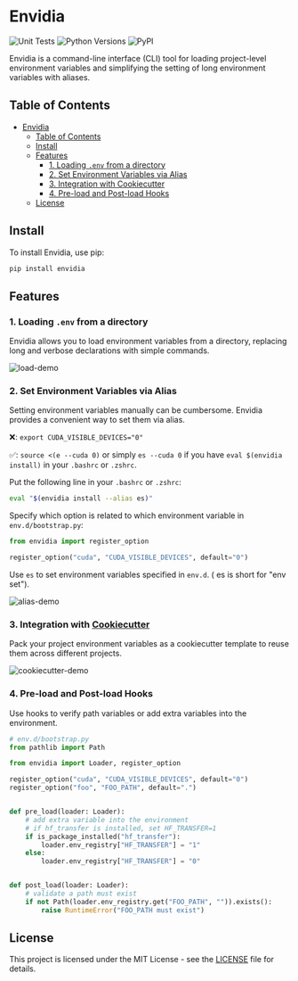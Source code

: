 # Envidia

![Unit Tests](https://github.com/fkcptlst/envidia/actions/workflows/unit-test-matrix.yml/badge.svg)
![Python Versions](https://img.shields.io/pypi/pyversions/envidia)
![PyPI](https://img.shields.io/pypi/v/envidia)

Envidia is a command-line interface (CLI) tool for loading project-level environment variables and simplifying the
setting of long environment variables with aliases.

## Table of Contents

- [Envidia](#envidia)
    - [Table of Contents](#table-of-contents)
    - [Install](#install)
    - [Features](#features)
        - [1. Loading `.env` from a directory](#1-loading-env-from-a-directory)
        - [2. Set Environment Variables via Alias](#2-set-environment-variables-via-alias)
        - [3. Integration with Cookiecutter](#3-integration-with-cookiecutter)
        - [4. Pre-load and Post-load Hooks](#4-pre-load-and-post-load-hooks)
    - [License](#license)

## Install

To install Envidia, use pip:

```bash
pip install envidia
```

## Features

### 1. Loading `.env` from a directory

Envidia allows you to load environment variables from a directory, replacing long and verbose declarations with simple
commands.

![load-demo](assets/load.gif)

### 2. Set Environment Variables via Alias

Setting environment variables manually can be cumbersome. Envidia provides a convenient way to set them via alias.

❌: `export CUDA_VISIBLE_DEVICES="0"`

✅: `source <(e --cuda 0)` or simply `es --cuda 0` if you have `eval $(envidia install)` in your `.bashrc` or `.zshrc`.

Put the following line in your `.bashrc` or `.zshrc`:

```bash
eval "$(envidia install --alias es)"
```

Specify which option is related to which environment variable in `env.d/bootstrap.py`:

```python
from envidia import register_option

register_option("cuda", "CUDA_VISIBLE_DEVICES", default="0")
```

Use `es` to set environment variables specified in `env.d`. ( es is short for "env set").

![alias-demo](assets/alias.gif)

### 3. Integration with [Cookiecutter](https://github.com/cookiecutter/cookiecutter)

Pack your project environment variables as a cookiecutter template to reuse them across different projects.

![cookiecutter-demo](assets/cookiecutter.gif)

### 4. Pre-load and Post-load Hooks

Use hooks to verify path variables or add extra variables into the environment.

```python
# env.d/bootstrap.py
from pathlib import Path

from envidia import Loader, register_option

register_option("cuda", "CUDA_VISIBLE_DEVICES", default="0")
register_option("foo", "FOO_PATH", default=".")


def pre_load(loader: Loader):
    # add extra variable into the environment
    # if hf_transfer is installed, set HF_TRANSFER=1
    if is_package_installed("hf_transfer"):
        loader.env_registry["HF_TRANSFER"] = "1"
    else:
        loader.env_registry["HF_TRANSFER"] = "0"


def post_load(loader: Loader):
    # validate a path must exist
    if not Path(loader.env_registry.get("FOO_PATH", "")).exists():
        raise RuntimeError("FOO_PATH must exist")
```

## License

This project is licensed under the MIT License - see the [LICENSE](LICENSE) file for details.
